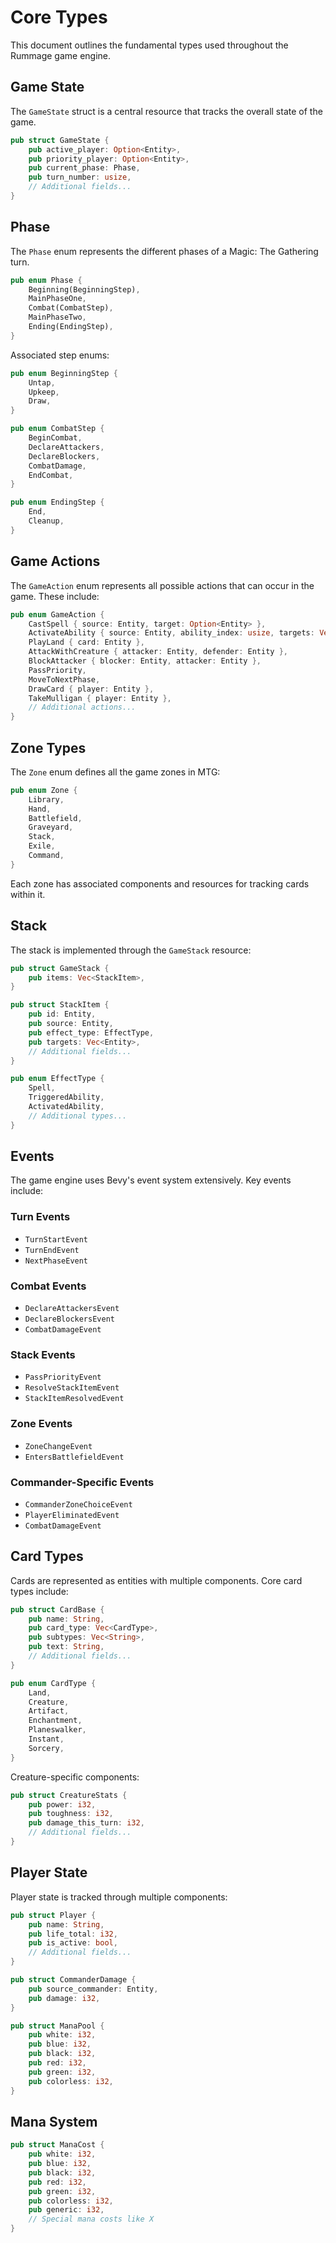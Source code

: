 # Core Types

This document outlines the fundamental types used throughout the Rummage game engine.

## Game State

The `GameState` struct is a central resource that tracks the overall state of the game.

```rust
pub struct GameState {
    pub active_player: Option<Entity>,
    pub priority_player: Option<Entity>,
    pub current_phase: Phase,
    pub turn_number: usize,
    // Additional fields...
}
```

## Phase

The `Phase` enum represents the different phases of a Magic: The Gathering turn.

```rust
pub enum Phase {
    Beginning(BeginningStep),
    MainPhaseOne,
    Combat(CombatStep),
    MainPhaseTwo,
    Ending(EndingStep),
}
```

Associated step enums:

```rust
pub enum BeginningStep {
    Untap,
    Upkeep,
    Draw,
}

pub enum CombatStep {
    BeginCombat,
    DeclareAttackers,
    DeclareBlockers,
    CombatDamage,
    EndCombat,
}

pub enum EndingStep {
    End,
    Cleanup,
}
```

## Game Actions

The `GameAction` enum represents all possible actions that can occur in the game. These include:

```rust
pub enum GameAction {
    CastSpell { source: Entity, target: Option<Entity> },
    ActivateAbility { source: Entity, ability_index: usize, targets: Vec<Entity> },
    PlayLand { card: Entity },
    AttackWithCreature { attacker: Entity, defender: Entity },
    BlockAttacker { blocker: Entity, attacker: Entity },
    PassPriority,
    MoveToNextPhase,
    DrawCard { player: Entity },
    TakeMulligan { player: Entity },
    // Additional actions...
}
```

## Zone Types

The `Zone` enum defines all the game zones in MTG:

```rust
pub enum Zone {
    Library,
    Hand,
    Battlefield,
    Graveyard,
    Stack,
    Exile,
    Command,
}
```

Each zone has associated components and resources for tracking cards within it.

## Stack

The stack is implemented through the `GameStack` resource:

```rust
pub struct GameStack {
    pub items: Vec<StackItem>,
}

pub struct StackItem {
    pub id: Entity,
    pub source: Entity,
    pub effect_type: EffectType,
    pub targets: Vec<Entity>,
    // Additional fields...
}

pub enum EffectType {
    Spell,
    TriggeredAbility,
    ActivatedAbility,
    // Additional types...
}
```

## Events

The game engine uses Bevy's event system extensively. Key events include:

### Turn Events
- `TurnStartEvent`
- `TurnEndEvent`
- `NextPhaseEvent`

### Combat Events
- `DeclareAttackersEvent`
- `DeclareBlockersEvent`
- `CombatDamageEvent`

### Stack Events
- `PassPriorityEvent`
- `ResolveStackItemEvent`
- `StackItemResolvedEvent`

### Zone Events
- `ZoneChangeEvent`
- `EntersBattlefieldEvent`

### Commander-Specific Events
- `CommanderZoneChoiceEvent`
- `PlayerEliminatedEvent`
- `CombatDamageEvent`

## Card Types

Cards are represented as entities with multiple components. Core card types include:

```rust
pub struct CardBase {
    pub name: String,
    pub card_type: Vec<CardType>,
    pub subtypes: Vec<String>,
    pub text: String,
    // Additional fields...
}

pub enum CardType {
    Land,
    Creature,
    Artifact,
    Enchantment,
    Planeswalker,
    Instant,
    Sorcery,
}
```

Creature-specific components:

```rust
pub struct CreatureStats {
    pub power: i32,
    pub toughness: i32,
    pub damage_this_turn: i32,
    // Additional fields...
}
```

## Player State

Player state is tracked through multiple components:

```rust
pub struct Player {
    pub name: String,
    pub life_total: i32,
    pub is_active: bool,
    // Additional fields...
}

pub struct CommanderDamage {
    pub source_commander: Entity,
    pub damage: i32,
}

pub struct ManaPool {
    pub white: i32,
    pub blue: i32,
    pub black: i32,
    pub red: i32,
    pub green: i32,
    pub colorless: i32,
}
```

## Mana System

```rust
pub struct ManaCost {
    pub white: i32,
    pub blue: i32,
    pub black: i32,
    pub red: i32,
    pub green: i32,
    pub colorless: i32,
    pub generic: i32,
    // Special mana costs like X
}
``` 